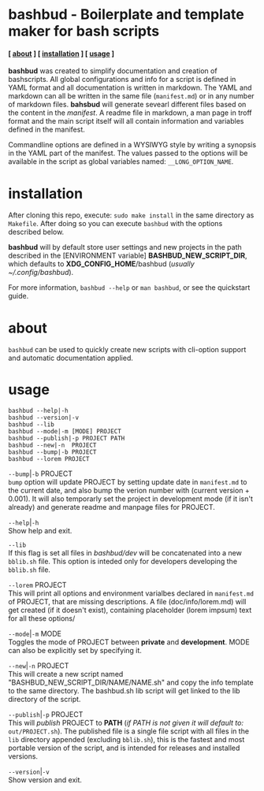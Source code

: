 # **bashbud** - Boilerplate and template maker for bash scripts

#### \[ [about](#about) \] \[ [installation](#installation) \] \[ [usage](#usage) \] 

**bashbud** was created to simplify documentation and creation of bashscripts. All global configurations and info for a script is defined in YAML format and all documentation is written in markdown. The YAML and markdown can all be written in the same file (`manifest.md`) or in any number of markdown files. **bahsbud** will generate sevearl different files based on the content in the *manifest*. A readme file in markdown, a man page in troff format and the main script itself will all contain information and variables defined in the manifest.  

Commandline options are defined in a WYSIWYG style by writing a synopsis in the YAML part of the manifest. The values passed to the options will be available in the script as global variables named: `__LONG_OPTION_NAME`.

# installation
After cloning this repo, execute: `sudo make install` in the same directory as `Makefile`. After doing so you can execute `bashbud` with the options described below.  

**bashbud** will by default store user settings and new projects in the path described in the [ENVIRONMENT variable] **BASHBUD_NEW_SCRIPT_DIR**, which defaults to **XDG_CONFIG_HOME**/bashbud (*usually ~/.config/bashbud*).  

For more information, `bashbud --help` or `man bashbud`, or see the quickstart guide.

# about
`bashbud` can be used to quickly create new scripts with cli-option support and automatic documentation applied.

# usage

```shell
bashbud --help|-h  
bashbud --version|-v  
bashbud --lib  
bashbud --mode|-m [MODE] PROJECT  
bashbud --publish|-p PROJECT PATH  
bashbud --new|-n  PROJECT  
bashbud --bump|-b PROJECT  
bashbud --lorem PROJECT  

```

`--bump`|`-b` PROJECT  
`bump` option will update PROJECT by setting update date in `manifest.md` to the current date, and also bump the verion number with (current version + 0.001). It will also temporarly set the project in development mode (if it isn't already) and generate readme and manpage files for PROJECT.


`--help`|`-h`   
Show help and exit.


`--lib`   
If this flag is set all files in *bashbud/dev* will be concatenated into a new `bblib.sh` file. This option is inteded only for developers  developing the `bblib.sh` file.


`--lorem` PROJECT  
This will print all options and environment varialbes declared in `manifest.md` of PROJECT, that are missing descriptions. A file (doc/info/lorem.md) will get created (if it doesn't exist), containing placeholder (lorem impsum) text for all these options/


`--mode`|`-m` MODE  
Toggles the mode of PROJECT between **private** and **development**. MODE can also be explicitly set by specifying it.


`--new`|`-n` PROJECT  
This will create a new script named "BASHBUD_NEW_SCRIPT_DIR/NAME/NAME.sh" and copy the info template to the same directory. The bashbud.sh lib script will get linked to the lib directory of the script.


`--publish`|`-p` PROJECT  
This will *publish* PROJECT to **PATH** (*if PATH is not given it will default to:* `out/PROJECT.sh`). The published file is a single file script with all files in the `lib` directory appended (excluding `bblib.sh`), this is the fastest and most portable version of the script, and is intended for releases and installed versions.


`--version`|`-v`   
Show version and exit.



